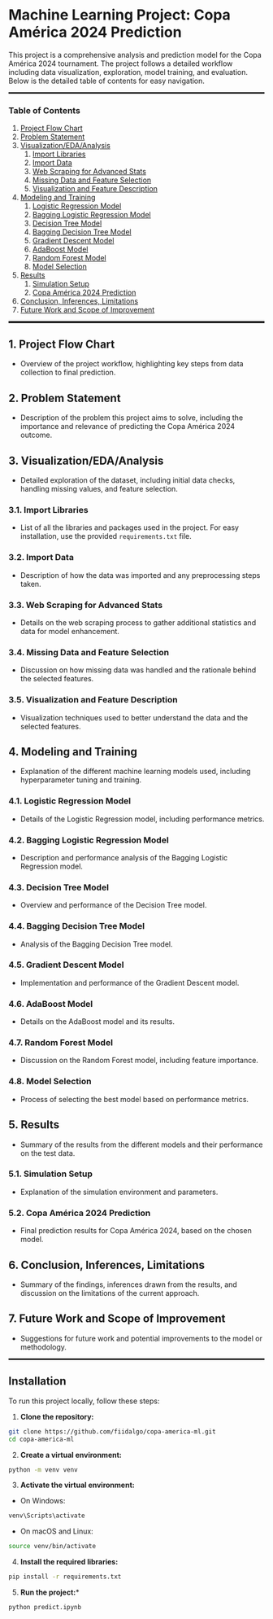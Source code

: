 # Machine Learning Project: Copa América 2024 Prediction

This project is a comprehensive analysis and prediction model for the Copa América 2024 tournament. The project follows a detailed workflow including data visualization, exploration, model training, and evaluation. Below is the detailed table of contents for easy navigation.

<hr style="height:2.4pt">

### Table of Contents
1. [Project Flow Chart](#flowchart)
1. [Problem Statement](#problemstatement)
1. [Visualization/EDA/Analysis](#eda)
    1. [Import Libraries](#lib)
    1. [Import Data](#data)
    1. [Web Scraping for Advanced Stats](#scraping)
    1. [Missing Data and Feature Selection](#missingandfeatures)
    1. [Visualization and Feature Description](#viz)
1. [Modeling and Training](#model)
    1. [Logistic Regression Model](#lr)
    1. [Bagging Logistic Regression Model](#lrbag)
    1. [Decision Tree Model](#dt)
    1. [Bagging Decision Tree Model](#dtbag)
    1. [Gradient Descent Model](#gd)
    1. [AdaBoost Model](#ada)
    1. [Random Forest Model](#rf)
    1. [Model Selection](#selection)
1. [Results](#results)
    1. [Simulation Setup](#sim)
    1. [Copa América 2024 Prediction](#ca24)
1. [Conclusion, Inferences, Limitations](#conclusion)
1. [Future Work and Scope of Improvement](#future)

<hr style="height:2.4pt">

## <a id="flowchart"></a>1. Project Flow Chart
- Overview of the project workflow, highlighting key steps from data collection to final prediction.

## <a id="problemstatement"></a>2. Problem Statement
- Description of the problem this project aims to solve, including the importance and relevance of predicting the Copa América 2024 outcome.

## <a id="eda"></a>3. Visualization/EDA/Analysis
- Detailed exploration of the dataset, including initial data checks, handling missing values, and feature selection.

### <a id="lib"></a>3.1. Import Libraries
- List of all the libraries and packages used in the project. For easy installation, use the provided `requirements.txt` file.

### <a id="data"></a>3.2. Import Data
- Description of how the data was imported and any preprocessing steps taken.

### <a id="scraping"></a>3.3. Web Scraping for Advanced Stats
- Details on the web scraping process to gather additional statistics and data for model enhancement.

### <a id="missingandfeatures"></a>3.4. Missing Data and Feature Selection
- Discussion on how missing data was handled and the rationale behind the selected features.

### <a id="viz"></a>3.5. Visualization and Feature Description
- Visualization techniques used to better understand the data and the selected features.

## <a id="model"></a>4. Modeling and Training
- Explanation of the different machine learning models used, including hyperparameter tuning and training.

### <a id="lr"></a>4.1. Logistic Regression Model
- Details of the Logistic Regression model, including performance metrics.

### <a id="lrbag"></a>4.2. Bagging Logistic Regression Model
- Description and performance analysis of the Bagging Logistic Regression model.

### <a id="dt"></a>4.3. Decision Tree Model
- Overview and performance of the Decision Tree model.

### <a id="dtbag"></a>4.4. Bagging Decision Tree Model
- Analysis of the Bagging Decision Tree model.

### <a id="gd"></a>4.5. Gradient Descent Model
- Implementation and performance of the Gradient Descent model.

### <a id="ada"></a>4.6. AdaBoost Model
- Details on the AdaBoost model and its results.

### <a id="rf"></a>4.7. Random Forest Model
- Discussion on the Random Forest model, including feature importance.

### <a id="selection"></a>4.8. Model Selection
- Process of selecting the best model based on performance metrics.

## <a id="results"></a>5. Results
- Summary of the results from the different models and their performance on the test data.

### <a id="sim"></a>5.1. Simulation Setup
- Explanation of the simulation environment and parameters.

### <a id="ca24"></a>5.2. Copa América 2024 Prediction
- Final prediction results for Copa América 2024, based on the chosen model.

## <a id="conclusion"></a>6. Conclusion, Inferences, Limitations
- Summary of the findings, inferences drawn from the results, and discussion on the limitations of the current approach.

## <a id="future"></a>7. Future Work and Scope of Improvement
- Suggestions for future work and potential improvements to the model or methodology.

<hr style="height:2.4pt">

## Installation

To run this project locally, follow these steps:

1. **Clone the repository:**

```bash
git clone https://github.com/fiidalgo/copa-america-ml.git
cd copa-america-ml
```

2. **Create a virtual environment:**

```bash
python -m venv venv
```

3. **Activate the virtual environment:**

* On Windows:

```bash
venv\Scripts\activate
```

* On macOS and Linux:

```bash
source venv/bin/activate
```

4. **Install the required libraries:**

```bash
pip install -r requirements.txt
```

5. **Run the project:***

```bash
python predict.ipynb
```